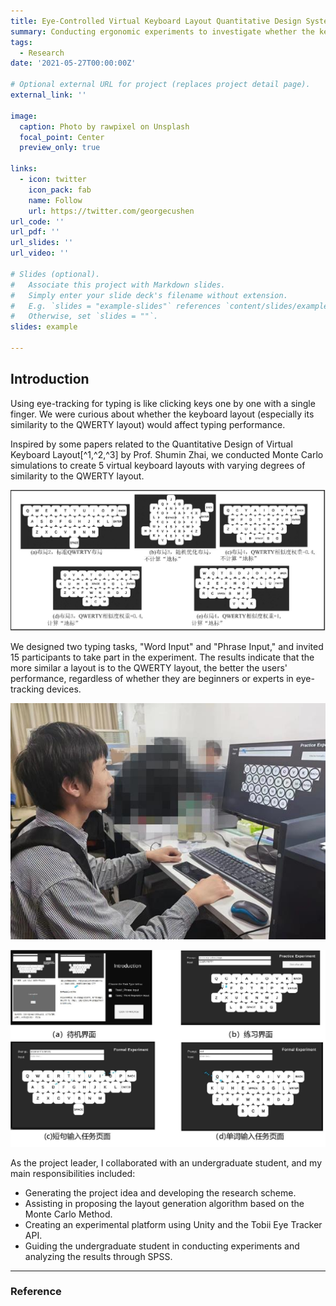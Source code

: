 ```yaml
---
title: Eye-Controlled Virtual Keyboard Layout Quantitative Design System
summary: Conducting ergonomic experiments to investigate whether the keyboard layout (especially its similarity to the QWERTY layout) would affect gaze-typing performance.
tags:
  - Research
date: '2021-05-27T00:00:00Z'

# Optional external URL for project (replaces project detail page).
external_link: ''

image:
  caption: Photo by rawpixel on Unsplash
  focal_point: Center
  preview_only: true

links:
  - icon: twitter
    icon_pack: fab
    name: Follow
    url: https://twitter.com/georgecushen
url_code: ''
url_pdf: ''
url_slides: ''
url_video: ''

# Slides (optional).
#   Associate this project with Markdown slides.
#   Simply enter your slide deck's filename without extension.
#   E.g. `slides = "example-slides"` references `content/slides/example-slides.md`.
#   Otherwise, set `slides = ""`.
slides: example

---
```

## Introduction

Using eye-tracking for typing is like clicking keys one by one with a single finger. We were curious about whether the keyboard layout (especially its similarity to the QWERTY layout) would affect typing performance.

Inspired by some papers related to the Quantitative Design of Virtual Keyboard Layout[^1,^2,^3] by Prof. Shumin Zhai, we conducted Monte Carlo simulations to create 5 virtual keyboard layouts with varying degrees of similarity to the QWERTY layout. 

![image](2.jpg "5 virtual keyboard layouts")

We designed two typing tasks, "Word Input" and "Phrase Input," and invited 15 participants to take part in the experiment. The results indicate that the more similar a layout is to the QWERTY layout, the better the users' performance, regardless of whether they are beginners or experts in eye-tracking devices.

![image](1.jpg "A participant in the experiment")

![image](Show.jpg "The experiment procedure")

As the project leader, I collaborated with an undergraduate student, and my main responsibilities included:
- Generating the project idea and developing the research scheme.
- Assisting in proposing the layout generation algorithm based on the Monte Carlo Method.
- Creating an experimental platform using Unity and the Tobii Eye Tracker API.
- Guiding the undergraduate student in conducting experiments and analyzing the results through SPSS.


---

### Reference

[^1]: Zhai, S., Hunter, M., & Smith, B. A. (2000, November). The metropolis keyboard-an exploration of quantitative techniques for virtual keyboard design. In Proceedings of the 13th annual ACM symposium on User interface software and technology (pp. 119-128).

[^2]: Bi, X., Smith, B. A., & Zhai, S. (2010, April). Quasi-qwerty soft keyboard optimization. In Proceedings of the SIGCHI Conference on Human Factors in Computing Systems (pp. 283-286).

[^3]: Bi, X., & Zhai, S. (2016, May). IJqwerty: What difference does one key change make? Gesture typing keyboard optimization bounded by one key position change from Qwerty. In Proceedings of the 2016 CHI Conference on Human Factors in Computing Systems (pp. 49-58).
